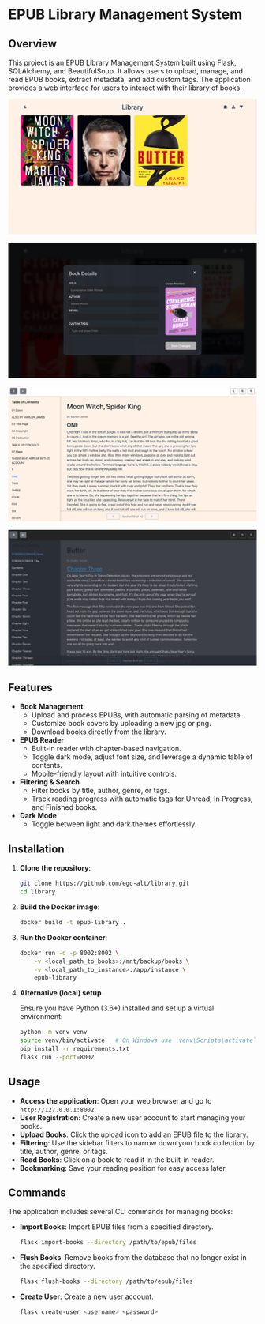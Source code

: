 # EPUB Library Management System

## Overview

This project is an EPUB Library Management System built using Flask, SQLAlchemy, and BeautifulSoup. It allows users to upload, manage, and read EPUB books, extract metadata, and add custom tags. The application provides a web interface for users to interact with their library of books.

![alt text](images/home_page.png)

![alt text](images/metadata_dark.png)

![alt text](images/epub_reader.png)

![alt text](images/epub_reader_dark.png)

## Features

- **Book Management**
  - Upload and process EPUBs, with automatic parsing of metadata.
  - Customize book covers by uploading a new jpg or png.
  - Download books directly from the library.
- **EPUB Reader**
  - Built-in reader with chapter-based navigation.
  - Toggle dark mode, adjust font size, and leverage a dynamic table of contents.
  - Mobile-friendly layout with intuitive controls.
- **Filtering & Search**
  - Filter books by title, author, genre, or tags.
  - Track reading progress with automatic tags for Unread, In Progress, and Finished books.
- **Dark Mode**
  - Toggle between light and dark themes effortlessly.

## Installation

1. **Clone the repository**:
   ```bash
   git clone https://github.com/ego-alt/library.git
   cd library
   ```

2. **Build the Docker image**:
   ```bash
   docker build -t epub-library .
   ```

3. **Run the Docker container**:
   ```bash
   docker run -d -p 8002:8002 \
       -v <local_path_to_books>:/mnt/backup/books \
       -v <local_path_to_instance>:/app/instance \
       epub-library
   ```

4. **Alternative (local) setup**

   Ensure you have Python (3.6+) installed and set up a virtual environment:
   ```bash
   python -m venv venv
   source venv/bin/activate   # On Windows use `venv\Scripts\activate`
   pip install -r requirements.txt
   flask run --port=8002
   ```

## Usage

- **Access the application**: Open your web browser and go to `http://127.0.0.1:8002`.
- **User Registration**: Create a new user account to start managing your books.
- **Upload Books**: Click the upload icon to add an EPUB file to the library.
- **Filtering**: Use the sidebar filters to narrow down your book collection by title, author, genre, or tags.
- **Read Books**: Click on a book to read it in the built-in reader.
- **Bookmarking**: Save your reading position for easy access later.

## Commands

The application includes several CLI commands for managing books:

- **Import Books**: Import EPUB files from a specified directory.
  ```bash
  flask import-books --directory /path/to/epub/files
  ```

- **Flush Books**: Remove books from the database that no longer exist in the specified directory.
  ```bash
  flask flush-books --directory /path/to/epub/files
  ```

- **Create User**: Create a new user account.
  ```bash
  flask create-user <username> <password>
  ```
